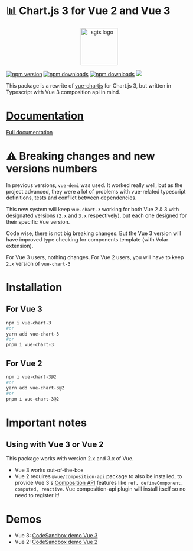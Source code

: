 # 📊 Chart.js 3 for Vue 2 and Vue 3

<p align="center">
  <a href='https://sgts.netlify.com/'>
    <img width='100' src="https://raw.githubusercontent.com/victorgarciaesgi/vue-chart-3/main/media/logo.svg" alt="sgts logo">
  </a>
</p>

[![npm version][npm-version-src]][npm-version-href]
[![npm downloads][npm-downloads-src]][npm-downloads-href]
[![npm downloads][npm-total-downloads-src]][npm-downloads-href]
<img src='https://img.shields.io/npm/l/vue-chart-3.svg'>

[npm-version-src]: https://img.shields.io/npm/v/vue-chart-3.svg
[npm-version-href]: https://www.npmjs.com/package/vue-chart-3
[npm-downloads-src]: https://img.shields.io/npm/dm/vue-chart-3.svg
[npm-total-downloads-src]: https://img.shields.io/npm/dt/vue-chart-3.svg
[npm-downloads-href]: https://www.npmjs.com/package/vue-chart-3

This package is a rewrite of [vue-chartjs](https://github.com/apertureless/vue-chartjs) for Chart.js 3, but written in Typescript with Vue 3 composition api in mind.

# [Documentation](https://vue-chart-3.netlify.app/)

[Full documentation](https://vue-chart-3.netlify.app/)

# ⚠️ Breaking changes and new versions numbers

In previous versions, `vue-demi` was used. It worked really well, but as the project advanced, they were a lot of problems with vue-related typescript definitions, tests and conflict between dependencies.

This new system will keep `vue-chart-3` working for both Vue 2 & 3 with designated versions (`2.x` and `3.x` respectively), but each one designed for their specific Vue version.

Code wise, there is not big breaking changes. But the Vue 3 version will have improved type checking for components template (with Volar extension).

For Vue 3 users, nothing changes.
For Vue 2 users, you will have to keep `2.x` version of `vue-chart-3`

# Installation

## For Vue 3

```bash
npm i vue-chart-3
#or
yarn add vue-chart-3
#or
pnpm i vue-chart-3
```

## For Vue 2

```bash
npm i vue-chart-3@2
#or
yarn add vue-chart-3@2
#or
pnpm i vue-chart-3@2
```



# Important notes

## Using with Vue 3 or Vue 2

This package works with version 2.x and 3.x of Vue.

- Vue 3 works out-of-the-box
- Vue 2 requires `@vue/composition-api` package to also be installed, to provide Vue 3's [Composition API](https://v3.vuejs.org/guide/composition-api-introduction.html) features like `ref, defineComponent, computed, reactive`. Vue composition-api plugin will install itself so no need to register it!

# Demos

- Vue 3: [CodeSandbox demo Vue 3](https://codesandbox.io/s/demo-vue-chart-3-ugynm?file=/src/App.vue)
- Vue 2: [CodeSandbox demo Vue 2](https://codesandbox.io/s/vue-chart-3-vue-2-mw54f?file=/src/App.vue)
